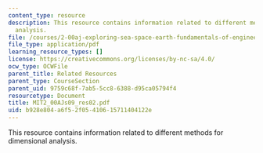 ```yaml
---
content_type: resource
description: This resource contains information related to different methods for dimensional
  analysis.
file: /courses/2-00aj-exploring-sea-space-earth-fundamentals-of-engineering-design-spring-2009/b928e804a6f52f05410615711404122e_MIT2_00AJs09_res02.pdf
file_type: application/pdf
learning_resource_types: []
license: https://creativecommons.org/licenses/by-nc-sa/4.0/
ocw_type: OCWFile
parent_title: Related Resources
parent_type: CourseSection
parent_uid: 9759c68f-7ab5-5cc8-6388-d95ca05794f4
resourcetype: Document
title: MIT2_00AJs09_res02.pdf
uid: b928e804-a6f5-2f05-4106-15711404122e
---
```

This resource contains information related to different methods for dimensional analysis.